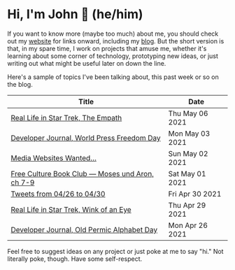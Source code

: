 # Hi, I'm John 👋 (he/him)

If you want to know more (maybe too much) about me, you should check out my [website](https://john.colagioia.net/) for links onward, including my [blog](https://john.colagioia.net/blog).  But the short version is that, in my spare time, I work on projects that amuse me, whether it's learning about some corner of technology, prototyping new ideas, or just writing out what might be useful later on down the line.

Here's a sample of topics I've been talking about, this past week or so on the blog.

|Title|Date|
|-----|-------|
|[Real Life in Star Trek, The Empath](https://john.colagioia.net/blog/2021/05/06/empath.html)|Thu May 06 2021|
|[Developer Journal, World Press Freedom Day](https://john.colagioia.net/blog/2021/05/03/press.html)|Mon May 03 2021|
|[Media Websites Wanted…](https://john.colagioia.net/blog/2021/05/02/wanted.html)|Sun May 02 2021|
|[Free Culture Book Club — Moses und Aron, ch 7-9](https://john.colagioia.net/blog/2021/05/01/moses3.html)|Sat May 01 2021|
|[Tweets from 04/26 to 04/30](https://john.colagioia.net/blog/media/2021/04/30/week.html)|Fri Apr 30 2021|
|[Real Life in Star Trek, Wink of an Eye](https://john.colagioia.net/blog/2021/04/29/wink.html)|Thu Apr 29 2021|
|[Developer Journal, Old Permic Alphabet Day](https://john.colagioia.net/blog/2021/04/26/permic.html)|Mon Apr 26 2021|

Feel free to suggest ideas on any project or just poke at me to say "hi." Not literally poke, though. Have some self-respect.
